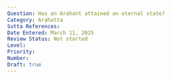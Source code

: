 ```yaml
---
Question: Has an Arahant attained an eternal state?
Category: Arahatta
Sutta References:
Date Entered: March 11, 2025
Review Status: Not started
Level: 
Priority: 
Number: 
Draft: true
---
```

